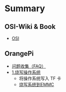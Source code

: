 # Summary

## OSI-Wiki & Book

* [OSI](README.md)

## OrangePi

* [问题收集（FAQ）](orangepi/jiang-cao-zuo-xi-tong-xie-ru-tf-qia/wen-ti-shou-ji-ff08-faq.md)
* [1.烧写操作系统](orangepi/jiang-cao-zuo-xi-tong-xie-ru-tf-qia.md)
  * 将操作系统写入 TF 卡
  * [烧写系统到EMMC](orangepi/jiang-cao-zuo-xi-tong-xie-ru-tf-qia/shao-xie-xi-tong-dao-emmc.md)

